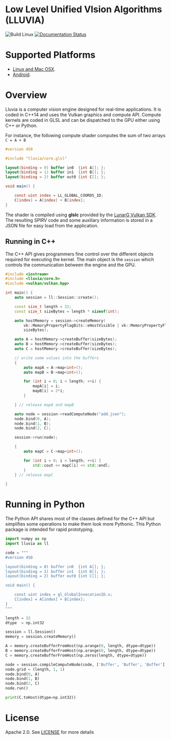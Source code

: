 # Low Level Unified VIsion Algorithms (LLUVIA)

![Build Linux](https://github.com/jadarve/lluvia/workflows/Linux/badge.svg) [![Documentation Status](https://readthedocs.org/projects/lluvia/badge/?version=latest)](https://lluvia.io/en/latest/?badge=latest)


# Supported Platforms

* [Linux and Mac OSX](https://github.com/jadarve/lluvia/wiki/Linux-and-Mac-OSX-Build).
* [Android](https://github.com/jadarve/lluvia/wiki/Android-build).


# Overview

Lluvia is a computer vision engine designed for real-time applications. It is coded in C++14 and uses the Vulkan graphics and compute API. Compute kernels are coded in GLSL and can be dispatched to the GPU either using C++ or Python.

For instance, the following compute shader computes the sum of two arrays `C = A + B`

```glsl
#version 450

#include "lluvia/core.glsl"

layout(binding = 0) buffer in0  {int A[]; };
layout(binding = 1) buffer in1  {int B[]; };
layout(binding = 2) buffer out0 {int C[]; };

void main() {

    const uint index = LL_GLOBAL_COORDS_1D;
    C[index] = A[index] + B[index];
}
```

The shader is compiled using **glslc** provided by the [LunarG Vulkan SDK](https://vulkan.lunarg.com/). The resulting SPIRV code and some auxiliary information is stored in a JSON file for easy load from the application.

## Running in C++

The C++ API gives programmers fine control over the different objects required for executing the kernel. The main object is the `session` which controls the communication between the engine and the GPU.

```c++
#include <iostream>
#include <lluvia/core.h>
#include <vulkan/vulkan.hpp>

int main() {
    auto session = ll::Session::create();

    const size_t length = 32;
    const size_t sizeBytes = length * sizeof(int);

    auto hostMemory = session->createMemory(
        vk::MemoryPropertyFlagBits::eHostVisible | vk::MemoryPropertyFlagBits:: eHostCoherent,
        sizeBytes);

    auto A = hostMemory->createBuffer(sizeBytes);
    auto B = hostMemory->createBuffer(sizeBytes);
    auto C = hostMemory->createBuffer(sizeBytes);

    // write some values into the buffers
    {
        auto mapA = A->map<int>();
        auto mapB = B->map<int>();

        for (int i = 0; i < length; ++i) {
            mapA[i] = i;
            mapB[i] = 2*i;
        }

    } // release mapA and mapB

    auto node = session->readComputeNode("add.json");
    node.bind(0, A);
    node.bind(1, B);
    node.bind(2, C);

    session->run(node);

    {
        auto mapC = C->map<int>();

        for (int i = 0; i < length; ++i) {
            std::cout << mapC[i] << std::endl;
        }
    } // release mapC

}
```

# Running in Python

The Python API shares most of the classes defined for the C++ API but simplifies some operations to make them look more Pythonic. This Python package is intended for rapid prototyping.

```python
import numpy as np
import lluvia as ll

code = """
#version 450

layout(binding = 0) buffer in0  {int A[]; };
layout(binding = 1) buffer in1  {int B[]; };
layout(binding = 2) buffer out0 {int C[]; };

void main() {

    const uint index = gl_GlobalInvocationID.x;
    C[index] = A[index] + B[index];
}
"""

length = 32
dtype  = np.int32

session = ll.Session()
memory = session.createMemory()

A = memory.createBufferFromHost(np.arange(0, length, dtype=dtype))
B = memory.createBufferFromHost(np.arange(0, length, dtype=dtype))
C = memory.createBufferFromHost(np.zeros(length, dtype=dtype))

node = session.compileComputeNode(code, ['Buffer', 'Buffer', 'Buffer'])
node.grid = (length, 1, 1)
node.bind(0, A)
node.bind(1, B)
node.bind(2, C)
node.run()

print(C.toHost(dtype=np.int32))
```


# License

Apache 2.0. See [LICENSE](https://github.com/jadarve/lluvia/blob/master/LICENSE) for more details
